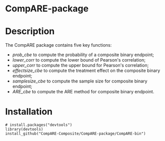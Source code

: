# CompARE-package

# Description 

The CompARE package contains five key functions:

- *prob_cbe* to compute the probability of a composite binary endpoint;   
- *lower_corr* to compute the lower bound of Pearson's correlation; 
- *upper_corr* to compute the upper bound for Pearson's correlation; 
- *effectsize_cbe* to compute the treatment effect on the composite binary endpoint;
- *samplesize_cbe* to compute the sample size for composite binary endpoint; 
- *ARE_cbe* to compute the ARE method for composite binary endpoint. 

# Installation

```
# install.packages("devtools")
library(devtools)
install_github("CompARE-Composite/CompARE-package/CompARE-bin")
```

